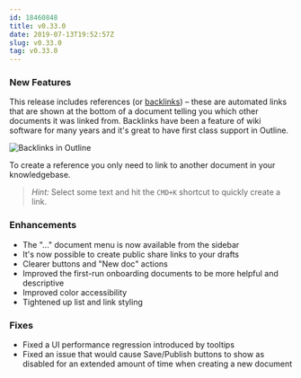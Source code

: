 ```yaml
---
id: 18460848
title: v0.33.0
date: 2019-07-13T19:52:57Z
slug: v0.33.0
tag: v0.33.0
---
```

    
### New Features

This release includes references (or [backlinks](https://en.wikipedia.org/wiki/Backlink)) – these are automated links that are shown at the bottom of a document telling you which other documents it was linked from. Backlinks have been a feature of wiki software for many years and it's great to have first class support in Outline.

![Backlinks in Outline](https://user-images.githubusercontent.com/380914/61175979-3aeade80-a56d-11e9-9341-c19efc10bc35.png)

To create a reference you only need to link to another document in your knowledgebase.

> _Hint:_ Select some text and hit the `CMD+K` shortcut to quickly create a link.


### Enhancements

- The "..." document menu is now available from the sidebar
- It's now possible to create public share links to your drafts
- Clearer buttons and "New doc" actions
- Improved the first-run onboarding documents to be more helpful and descriptive
- Improved color accessibility
- Tightened up list and link styling


### Fixes

- Fixed a UI performance regression introduced by tooltips
- Fixed an issue that would cause Save/Publish buttons to show as disabled for an extended amount of time when creating a new document
      